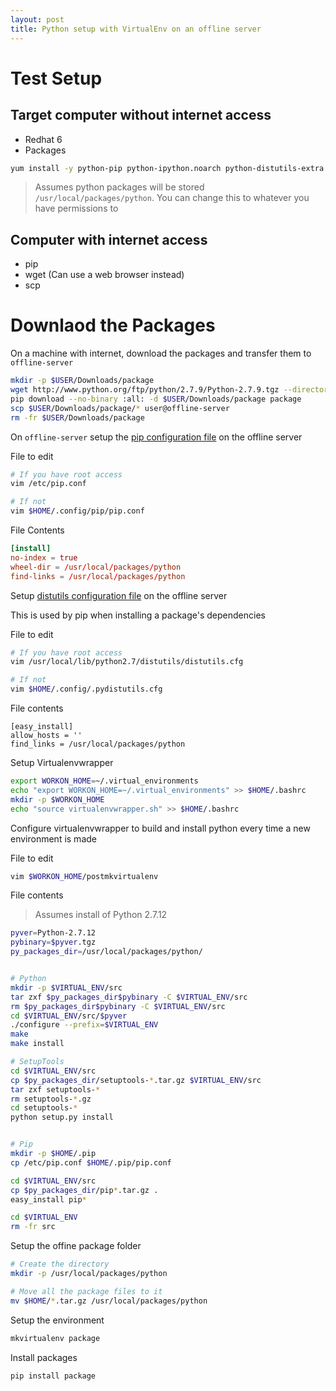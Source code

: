 ```yaml
---
layout: post
title: Python setup with VirtualEnv on an offline server
---
```


# Test Setup

## Target computer without internet access
  * Redhat 6
  * Packages

```bash
yum install -y python-pip python-ipython.noarch python-distutils-extra.noarch python-devel.x86_64 openssl-devel.x86_64 python-virtualenvwrapper.noarch git.x86_64 gnome-keyring-devel.x86_64 gnome-keyring-pam.x86_64 gnome-python2-gnomekeyring.x86_64 dbus-python sqlite-devel.x86_64 cdk.x86_64 ncurses-devel.x86_64 bzip2-devel.x86_64 readline-devel.x86_64
```
 > Assumes python packages will be stored `/usr/local/packages/python`. You can change this to whatever you have permissions to

## Computer with internet access
  * pip
  * wget (Can use a web browser instead)
  * scp

# Downlaod the Packages

On a machine with internet, download the packages and transfer them to `offline-server`

```bash
mkdir -p $USER/Downloads/package
wget http://www.python.org/ftp/python/2.7.9/Python-2.7.9.tgz --directory-prefix=$USER/Downloads/package
pip download --no-binary :all: -d $USER/Downloads/package package
scp $USER/Downloads/package/* user@offline-server
rm -fr $USER/Downloads/package
```

On `offline-server` setup the [pip configuration file](https://pip.pypa.io/en/stable/user_guide/#config-file) on the offline server

File to edit

```bash
# If you have root access
vim /etc/pip.conf

# If not
vim $HOME/.config/pip/pip.conf
```

File Contents

```conf
[install]
no-index = true
wheel-dir = /usr/local/packages/python
find-links = /usr/local/packages/python
```

Setup [distutils configuration file](http://pydoc-zh.readthedocs.io/en/latest/install/index.html#distutils-configuration-files) on the offline server

This is used by pip when installing a package's dependencies

File to edit

```bash
# If you have root access
vim /usr/local/lib/python2.7/distutils/distutils.cfg

# If not
vim $HOME/.config/.pydistutils.cfg
```

File contents

```config
[easy_install]
allow_hosts = ''
find_links = /usr/local/packages/python
```

Setup Virtualenvwrapper

```bash
export WORKON_HOME=~/.virtual_environments
echo "export WORKON_HOME=~/.virtual_environments" >> $HOME/.bashrc
mkdir -p $WORKON_HOME
echo "source virtualenvwrapper.sh" >> $HOME/.bashrc
```

Configure virtualenvwrapper to build and install python every time a new environment is made

File to edit

```bash
vim $WORKON_HOME/postmkvirtualenv
```

File contents

 > Assumes install of Python 2.7.12

```bash
pyver=Python-2.7.12
pybinary=$pyver.tgz
py_packages_dir=/usr/local/packages/python/


# Python
mkdir -p $VIRTUAL_ENV/src
tar zxf $py_packages_dir$pybinary -C $VIRTUAL_ENV/src
rm $py_packages_dir$pybinary -C $VIRTUAL_ENV/src
cd $VIRTUAL_ENV/src/$pyver
./configure --prefix=$VIRTUAL_ENV
make
make install

# SetupTools
cd $VIRTUAL_ENV/src
cp $py_packages_dir/setuptools-*.tar.gz $VIRTUAL_ENV/src
tar zxf setuptools-*
rm setuptools-*.gz
cd setuptools-*
python setup.py install


# Pip
mkdir -p $HOME/.pip
cp /etc/pip.conf $HOME/.pip/pip.conf

cd $VIRTUAL_ENV/src
cp $py_packages_dir/pip*.tar.gz .
easy_install pip*

cd $VIRTUAL_ENV
rm -fr src
```

Setup the offine package folder

```bash
# Create the directory
mkdir -p /usr/local/packages/python

# Move all the package files to it
mv $HOME/*.tar.gz /usr/local/packages/python
```


Setup the environment

```bash
mkvirtualenv package
```

Install packages

```bash
pip install package
```
